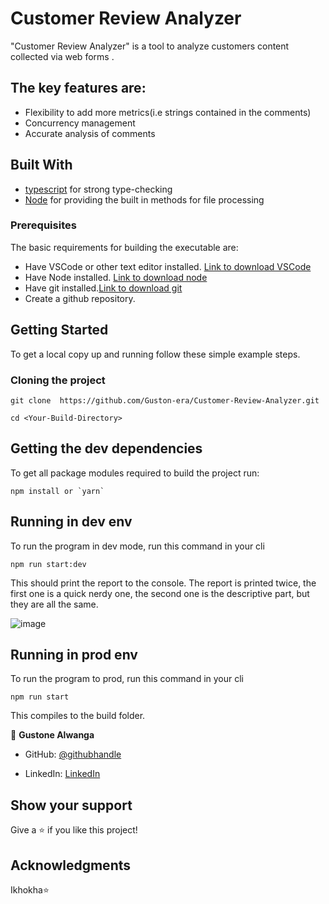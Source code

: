 # Customer Review Analyzer

"Customer Review Analyzer" is a tool to analyze customers content collected via web forms .

## The key features are:

- Flexibility to add more metrics(i.e strings contained in the comments)
- Concurrency management
- Accurate analysis of comments

## Built With

- [typescript](https://www.typescriptlang.org/) for strong type-checking
- [Node](https://nodejs.org/) for providing the built in methods for file processing

### Prerequisites

The basic requirements for building the executable are:

- Have VSCode or other text editor installed. [Link to download VSCode](https://code.visualstudio.com/download)
- Have Node installed. [Link to download node](https://nodejs.org/en/download/)
- Have git installed.[Link to download git](https://git-scm.com/downloads)
- Create a github repository.

## Getting Started

To get a local copy up and running follow these simple example steps.

### Cloning the project

```
git clone  https://github.com/Guston-era/Customer-Review-Analyzer.git

```

```
cd <Your-Build-Directory>

```

## Getting the dev dependencies

To get all package modules required to build the project run:

```
npm install or `yarn`
```

## Running in dev env

To run the program in dev mode, run this command in your cli

```
npm run start:dev
```

This should print the report to the console. The report is printed twice, the first one is a quick nerdy one, the second one is the descriptive part, but they are all the same.

![image](https://user-images.githubusercontent.com/84548265/200873507-b89cb57e-b020-4b21-a343-63273ae17fce.png)




## Running in prod env

To run the program to prod, run this command in your cli

```
npm run start
```

This compiles to the build folder.

👤 **Gustone Alwanga**

- GitHub: [@githubhandle](https://github.com/Guston-era)

- LinkedIn: [LinkedIn](https://linkedin.com/in/gustone-alwanga-1a09ba14b/)

## Show your support

Give a ⭐️ if you like this project!

## Acknowledgments

Ikhokha⭐️

